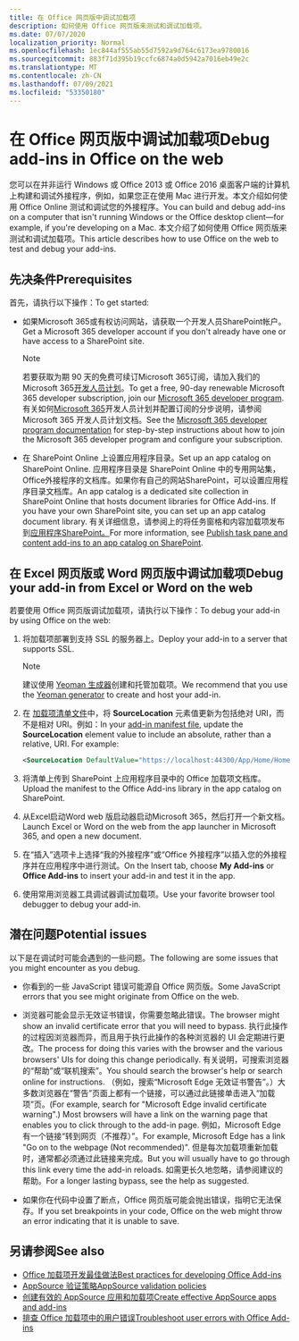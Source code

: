 ```yaml
---
title: 在 Office 网页版中调试加载项
description: 如何使用 Office 网页版来测试和调试加载项。
ms.date: 07/07/2020
localization_priority: Normal
ms.openlocfilehash: 1ec844af555ab55d7592a9d764c6173ea9780016
ms.sourcegitcommit: 883f71d395b19ccfc6874a0d5942a7016eb49e2c
ms.translationtype: MT
ms.contentlocale: zh-CN
ms.lasthandoff: 07/09/2021
ms.locfileid: "53350180"
---
```

# <a name="debug-add-ins-in-office-on-the-web"></a><span data-ttu-id="f6c35-103">在 Office 网页版中调试加载项</span><span class="sxs-lookup"><span data-stu-id="f6c35-103">Debug add-ins in Office on the web</span></span>

<span data-ttu-id="f6c35-104">您可以在并非运行 Windows 或 Office 2013 或 Office 2016 桌面客户端的计算机上构建和调试外接程序，例如，如果您正在使用 Mac 进行开发。本文介绍如何使用 Office Online 测试和调试您的外接程序。</span><span class="sxs-lookup"><span data-stu-id="f6c35-104">You can build and debug add-ins on a computer that isn't running Windows or the Office desktop client&mdash;for example, if you're developing on a Mac.</span></span> <span data-ttu-id="f6c35-105">本文介绍了如何使用 Office 网页版来测试和调试加载项。</span><span class="sxs-lookup"><span data-stu-id="f6c35-105">This article describes how to use Office on the web to test and debug your add-ins.</span></span> 

## <a name="prerequisites"></a><span data-ttu-id="f6c35-106">先决条件</span><span class="sxs-lookup"><span data-stu-id="f6c35-106">Prerequisites</span></span>

<span data-ttu-id="f6c35-107">首先，请执行以下操作：</span><span class="sxs-lookup"><span data-stu-id="f6c35-107">To get started:</span></span>

- <span data-ttu-id="f6c35-108">如果Microsoft 365或有权访问网站，请获取一个开发人员SharePoint帐户。</span><span class="sxs-lookup"><span data-stu-id="f6c35-108">Get a Microsoft 365 developer account if you don't already have one or have access to a SharePoint site.</span></span>

  > [!NOTE]
  > <span data-ttu-id="f6c35-109">若要获取为期 90 天的免费可续订Microsoft 365订阅，请加入我们的 Microsoft 365[开发人员计划](https://developer.microsoft.com/office/dev-program)。</span><span class="sxs-lookup"><span data-stu-id="f6c35-109">To get a free, 90-day renewable Microsoft 365 developer subscription, join our [Microsoft 365 developer program](https://developer.microsoft.com/office/dev-program).</span></span> <span data-ttu-id="f6c35-110">有关如何[Microsoft 365](/office/developer-program/office-365-developer-program)开发人员计划并配置订阅的分步说明，请参阅 Microsoft 365 开发人员计划文档。</span><span class="sxs-lookup"><span data-stu-id="f6c35-110">See the [Microsoft 365 developer program documentation](/office/developer-program/office-365-developer-program) for step-by-step instructions about how to join the Microsoft 365 developer program and configure your subscription.</span></span>

- <span data-ttu-id="f6c35-111">在 SharePoint Online 上设置应用程序目录。</span><span class="sxs-lookup"><span data-stu-id="f6c35-111">Set up an app catalog on SharePoint Online.</span></span> <span data-ttu-id="f6c35-112">应用程序目录是 SharePoint Online 中的专用网站集，Office外接程序的文档库。如果你有自己的网站SharePoint，可以设置应用程序目录文档库。</span><span class="sxs-lookup"><span data-stu-id="f6c35-112">An app catalog is a dedicated site collection in SharePoint Online that hosts document libraries for Office Add-ins. If you have your own SharePoint site, you can set up an app catalog document library.</span></span> <span data-ttu-id="f6c35-113">有关详细信息，请参阅上的将任务窗格和内容加载项发布到[应用程序SharePoint。](../publish/publish-task-pane-and-content-add-ins-to-an-add-in-catalog.md)</span><span class="sxs-lookup"><span data-stu-id="f6c35-113">For more information, see [Publish task pane and content add-ins to an app catalog on SharePoint](../publish/publish-task-pane-and-content-add-ins-to-an-add-in-catalog.md).</span></span>


## <a name="debug-your-add-in-from-excel-or-word-on-the-web"></a><span data-ttu-id="f6c35-114">在 Excel 网页版或 Word 网页版中调试加载项</span><span class="sxs-lookup"><span data-stu-id="f6c35-114">Debug your add-in from Excel or Word on the web</span></span>

<span data-ttu-id="f6c35-115">若要使用 Office 网页版调试加载项，请执行以下操作：</span><span class="sxs-lookup"><span data-stu-id="f6c35-115">To debug your add-in by using Office on the web:</span></span>

1. <span data-ttu-id="f6c35-116">将加载项部署到支持 SSL 的服务器上。</span><span class="sxs-lookup"><span data-stu-id="f6c35-116">Deploy your add-in to a server that supports SSL.</span></span>

    > [!NOTE]
    > <span data-ttu-id="f6c35-117">建议使用 [Yeoman 生成器](https://github.com/OfficeDev/generator-office)创建和托管加载项。</span><span class="sxs-lookup"><span data-stu-id="f6c35-117">We recommend that you use the [Yeoman generator](https://github.com/OfficeDev/generator-office) to create and host your add-in.</span></span>

2. <span data-ttu-id="f6c35-p104">在 [加载项清单文件](../develop/add-in-manifests.md)中，将 **SourceLocation** 元素值更新为包括绝对 URI，而不是相对 URI。例如：</span><span class="sxs-lookup"><span data-stu-id="f6c35-p104">In your [add-in manifest file](../develop/add-in-manifests.md), update the **SourceLocation** element value to include an absolute, rather than a relative, URI. For example:</span></span>

    ```xml
    <SourceLocation DefaultValue="https://localhost:44300/App/Home/Home.html" />
    ```

3. <span data-ttu-id="f6c35-120">将清单上传到 SharePoint 上应用程序目录中的 Office 加载项文档库。</span><span class="sxs-lookup"><span data-stu-id="f6c35-120">Upload the manifest to the Office Add-ins library in the app catalog on SharePoint.</span></span>

4. <span data-ttu-id="f6c35-121">从Excel启动Word web 版启动器启动Microsoft 365，然后打开一个新文档。</span><span class="sxs-lookup"><span data-stu-id="f6c35-121">Launch Excel or Word on the web from the app launcher in Microsoft 365, and open a new document.</span></span>

5. <span data-ttu-id="f6c35-122">在“插入”选项卡上选择“我的外接程序”或“Office 外接程序”以插入您的外接程序并在应用程序中进行测试。</span><span class="sxs-lookup"><span data-stu-id="f6c35-122">On the Insert tab, choose **My Add-ins** or **Office Add-ins** to insert your add-in and test it in the app.</span></span>

6. <span data-ttu-id="f6c35-123">使用常用浏览器工具调试器调试加载项。</span><span class="sxs-lookup"><span data-stu-id="f6c35-123">Use your favorite browser tool debugger to debug your add-in.</span></span>

## <a name="potential-issues"></a><span data-ttu-id="f6c35-124">潜在问题</span><span class="sxs-lookup"><span data-stu-id="f6c35-124">Potential issues</span></span>

<span data-ttu-id="f6c35-125">以下是在调试时可能会遇到的一些问题。</span><span class="sxs-lookup"><span data-stu-id="f6c35-125">The following are some issues that you might encounter as you debug.</span></span>

- <span data-ttu-id="f6c35-126">你看到的一些 JavaScript 错误可能源自 Office 网页版。</span><span class="sxs-lookup"><span data-stu-id="f6c35-126">Some JavaScript errors that you see might originate from Office on the web.</span></span>

- <span data-ttu-id="f6c35-127">浏览器可能会显示无效证书错误，你需要忽略此错误。</span><span class="sxs-lookup"><span data-stu-id="f6c35-127">The browser might show an invalid certificate error that you will need to bypass.</span></span> <span data-ttu-id="f6c35-128">执行此操作的过程因浏览器而异，而且用于执行此操作的各种浏览器的 UI 会定期进行更改。</span><span class="sxs-lookup"><span data-stu-id="f6c35-128">The process for doing this varies with the browser and the various browsers' UIs for doing this change periodically.</span></span> <span data-ttu-id="f6c35-129">有关说明，可搜索浏览器的“帮助”或“联机搜索”。</span><span class="sxs-lookup"><span data-stu-id="f6c35-129">You should search the browser's help or search online for instructions.</span></span> <span data-ttu-id="f6c35-130">（例如，搜索“Microsoft Edge 无效证书警告”。）大多数浏览器在“警告”页面上都有一个链接，可以通过此链接单击进入“加载项”页。</span><span class="sxs-lookup"><span data-stu-id="f6c35-130">(For example, search for "Microsoft Edge invalid certificate warning".) Most browsers will have a link on the warning page that enables you to click through to the add-in page.</span></span> <span data-ttu-id="f6c35-131">例如，Microsoft Edge 有一个链接“转到网页（不推荐）”。</span><span class="sxs-lookup"><span data-stu-id="f6c35-131">For example, Microsoft Edge has a link "Go on to the webpage (Not recommended)".</span></span> <span data-ttu-id="f6c35-132">但是每次加载项重新加载时，通常都必须通过此链接来完成。</span><span class="sxs-lookup"><span data-stu-id="f6c35-132">But you will usually have to go through this link every time the add-in reloads.</span></span> <span data-ttu-id="f6c35-133">如需更长久地忽略，请参阅建议的帮助。</span><span class="sxs-lookup"><span data-stu-id="f6c35-133">For a longer lasting bypass, see the help as suggested.</span></span>

- <span data-ttu-id="f6c35-134">如果你在代码中设置了断点，Office 网页版可能会抛出错误，指明它无法保存。</span><span class="sxs-lookup"><span data-stu-id="f6c35-134">If you set breakpoints in your code, Office on the web might throw an error indicating that it is unable to save.</span></span>

## <a name="see-also"></a><span data-ttu-id="f6c35-135">另请参阅</span><span class="sxs-lookup"><span data-stu-id="f6c35-135">See also</span></span>

- [<span data-ttu-id="f6c35-136">Office 加载项开发最佳做法</span><span class="sxs-lookup"><span data-stu-id="f6c35-136">Best practices for developing Office Add-ins</span></span>](../concepts/add-in-development-best-practices.md)
- [<span data-ttu-id="f6c35-137">AppSource 验证策略</span><span class="sxs-lookup"><span data-stu-id="f6c35-137">AppSource validation policies</span></span>](/legal/marketplace/certification-policies)  
- [<span data-ttu-id="f6c35-138">创建有效的 AppSource 应用和加载项</span><span class="sxs-lookup"><span data-stu-id="f6c35-138">Create effective AppSource apps and add-ins</span></span>](/office/dev/store/create-effective-office-store-listings)  
- [<span data-ttu-id="f6c35-139">排查 Office 加载项中的用户错误</span><span class="sxs-lookup"><span data-stu-id="f6c35-139">Troubleshoot user errors with Office Add-ins</span></span>](testing-and-troubleshooting.md)
